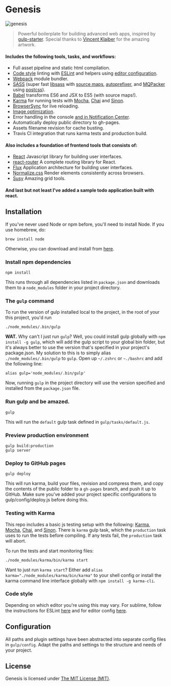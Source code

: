 Genesis
=================
![genesis](https://cloud.githubusercontent.com/assets/1064654/7274248/84c60792-e8fb-11e4-8626-4e709f901e7f.png)

> Powerful boilerplate for building advanced web apps, inspired by [gulp-starter](https://github.com/greypants/gulp-starter/tree/2.0).
Special thanks to [Vincent Klaiber](https://github.com/vinkla/) for the amazing artwork.

#### Includes the following tools, tasks, and workflows:

- Full asset pipeline and static html compilation.
- [Code style](https://github.com/airbnb/javascript) linting with [ESLint](http://eslint.org/) and helpers using [editor configuration](http://editorconfig.org/).
- [Webpack](http://webpack.github.io/) module bundler.
- [SASS](http://sass-lang.com/) (super fast [libsass](https://github.com/dlmanning/gulp-sass) with [source maps](https://github.com/floridoo/gulp-sourcemaps), [autoprefixer](https://github.com/postcss/autoprefixer-core), and [MQPacker](https://github.com/hail2u/node-css-mqpacker) using [postcss](https://github.com/postcss/gulp-postcss)).
- [Babel](https://babeljs.io/) transforms ES6 and JSX to ES5 (with source maps!).
- [Karma](http://karma-runner.github.io/) for running tests with [Mocha](http://mochajs.org/), [Chai](http://chaijs.com/) and [Sinon](http://sinonjs.org/).
- [BrowserSync](http://browsersync.io) for live reloading.
- [Image optimization](https://www.npmjs.com/package/gulp-imagemin).
- Error handling in the console [and in Notification Center](https://github.com/mikaelbr/gulp-notify).
- Automatically deploy public directory to gh-pages.
- Assets filename revision for cache busting.
- Travis CI integration that runs karma tests and production build.

#### Also includes a foundation of frontend tools that consists of:

- [React](https://facebook.github.io/react/) Javascript library for building user interfaces.
- [react-router](https://github.com/rackt/react-router) A complete routing library for React.
- [Flux](https://facebook.github.io/flux/) Application architecture for building user interfaces.
- [Normalize.css](http://necolas.github.io/normalize.css/) Render elements consistently across browsers.
- [Susy](http://susy.oddbird.net/) Amazing grid tools.

#### And last but not least I've added a sample todo application built with react.

## Installation
If you've never used Node or npm before, you'll need to install Node.
If you use homebrew, do:

```
brew install node
```

Otherwise, you can download and install from [here](http://nodejs.org/download/).

### Install npm dependencies
```
npm install
```

This runs through all dependencies listed in `package.json` and downloads them to a `node_modules` folder in your project directory.

### The `gulp` command
To run the version of gulp installed local to the project, in the root of your this project, you'd run

```
./node_modules/.bin/gulp
```

**WAT.** Why can't I just run `gulp`? Well, you could install gulp globally with `npm install -g gulp`, which will add the gulp script to your global bin folder, but it's always better to use the version that's specified in your project's package.json.  My solution to this is to simply alias `./node_modules/.bin/gulp` to `gulp`. Open up `~/.zshrc` or `~./bashrc` and add the following line:

```
alias gulp='node_modules/.bin/gulp'
```
Now, running `gulp` in the project directory will use the version specified and installed from the `package.json` file.

### Run gulp and be amazed.
```
gulp
```

This will run the `default` gulp task defined in `gulp/tasks/default.js`.

### Preview production environment
```
gulp build:production
gulp server
```

### Deploy to GitHub pages
```
gulp deploy
```
This will run karma, build your files, revision and compress them, and copy the contents of the public folder to a `gh-pages` branch, and push it up to GitHub. Make sure you've added your project specific configurations to gulp/config/deploy.js before doing this.

### Testing with Karma
This repo includes a basic js testing setup with the following: [Karma](http://karma-runner.github.io/0.12/index.html), [Mocha](http://mochajs.org/), [Chai](http://chaijs.com/), and [Sinon](http://sinonjs.org/). There is `karma` gulp task, which the `production` task uses to run the tests before compiling. If any tests fail, the `production` task will abort.

To run the tests and start monitoring files:
```
./node_modules/karma/bin/karma start
```

Want to just run `karma start`? Either add `alias karma="./node_modules/karma/bin/karma"` to your shell config or install the karma command line interface globally with `npm install -g karma-cli`.

### Code style
Depending on which editor you're using this may vary. For sublime, follow the instructions for ESLint [here](https://github.com/roadhump/SublimeLinter-eslint) and for editor config [here](https://github.com/sindresorhus/editorconfig-sublime).

## Configuration
All paths and plugin settings have been abstracted into separate config files in `gulp/config`. Adapt the paths and settings to the structure and needs of your project.

## License
Genesis is licensed under [The MIT License (MIT)](LICENSE).
